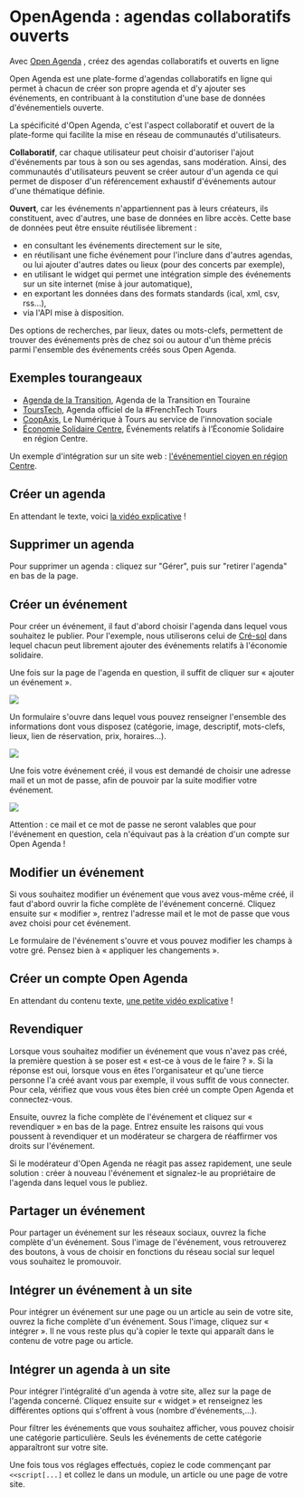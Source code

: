 # OpenAgenda : agendas collaboratifs ouverts

Avec [Open Agenda](https://openagenda.com/) , créez des agendas collaboratifs et ouverts en ligne

Open Agenda est une plate-forme d'agendas collaboratifs en ligne qui permet à chacun de créer son propre agenda et d'y ajouter ses événements, en contribuant à la constitution d'une base de données d'événementiels ouverte.

La spécificité d'Open Agenda, c'est l'aspect collaboratif et ouvert de la plate-forme qui facilite la mise en réseau de communautés d'utilisateurs.

**Collaboratif**, car chaque utilisateur peut choisir d'autoriser l'ajout d'événements par tous à son ou ses agendas, sans modération. Ainsi, des communautés d'utilisateurs peuvent se créer autour d'un agenda ce qui permet de disposer d'un référencement exhaustif d'événements autour d'une thématique définie.

**Ouvert**, car les événements n'appartiennent pas à leurs créateurs, ils constituent, avec d'autres, une base de données en libre accès. Cette base de données peut être ensuite réutilisée librement :
  * en consultant les événements directement sur le site,
  * en réutilisant une fiche événement pour l'inclure dans d'autres agendas, ou lui ajouter d'autres dates ou lieux (pour des concerts par exemple),
  * en utilisant le widget qui permet une intégration simple des événements sur un site internet (mise à jour automatique),
  * en exportant les données dans des formats standards (ical, xml, csv, rss...),
  * via l'API mise à disposition.

Des options de recherches, par lieux, dates ou mots-clefs, permettent de trouver des événements près de chez soi ou autour d'un thème précis parmi l'ensemble des événements créés sous Open Agenda.

## Exemples tourangeaux

- [Agenda de la Transition](http://openagenda.com/transition-touraine#sClient=), Agenda de la Transition en Touraine
- [ToursTech](http://openagenda.com/tourstech), Agenda officiel de la #FrenchTech Tours
- [CoopAxis](http://openagenda.com/coopaxis), Le Numérique à Tours au service de l'innovation sociale
- [Économie Solidaire Centre](http://openagenda.com/economie-solidaire-centre), Événements relatifs à l’Économie Solidaire en région Centre.

Un exemple d'intégration sur un site web : [l'événementiel cioyen en région Centre](http://agenda.cresol.fr/).


## Créer un agenda


En attendant le texte, voici [la vidéo explicative](https://www.youtube.com/watch?v=25Y6pxrxNR4) !

## Supprimer un agenda

Pour supprimer un agenda : cliquez sur "Gérer", puis sur "retirer l'agenda" en bas de la page.

## Créer un événement


Pour créer un événement, il faut d'abord choisir l'agenda dans lequel vous souhaitez le publier. Pour l'exemple, nous utiliserons celui de [Cré-sol](https://openagenda.com/economie-solidaire-centre) dans lequel chacun peut librement ajouter des événements relatifs à l'économie solidaire.

Une fois sur la page de l'agenda en question, il suffit de cliquer sur « ajouter un événement ».

![](http://savoirscommuns.comptoir.net/_media/cibul1.png)

Un formulaire s'ouvre dans lequel vous pouvez renseigner l'ensemble des informations dont vous disposez (catégorie, image, descriptif, mots-clefs, lieux, lien de réservation, prix, horaires...).

![](http://savoirscommuns.comptoir.net/_media/cibul2b.png)

Une fois votre événement créé, il vous est demandé de choisir une adresse mail et un mot de passe, afin de pouvoir par la suite modifier votre événement. 

![]({{site.baseurl}}/http://savoirscommuns.comptoir.net/_media/cibul3.png)

Attention : ce mail et ce mot de passe ne seront valables que pour l'événement en question, cela n'équivaut pas à la création d'un compte sur Open Agenda !

## Modifier un événement


Si vous souhaitez modifier un événement que vous avez vous-même créé, il faut d'abord ouvrir la fiche complète de l'événement concerné. Cliquez ensuite sur « modifier », rentrez l'adresse mail et le mot de passe que vous avez choisi pour cet événement.

Le formulaire de l'événement s'ouvre et vous pouvez modifier les champs à votre gré. Pensez bien à « appliquer les changements ».

## Créer un compte Open Agenda

En attendant du contenu texte, [une petite vidéo explicative](https://www.youtube.com/watch?v=s8m2XYBI958) !

## Revendiquer


Lorsque vous souhaitez modifier un événement que vous n'avez pas créé, la première question à se poser est « est-ce à vous de le faire ? ». Si la réponse est oui, lorsque vous en êtes l'organisateur et qu'une tierce personne l'a créé avant vous par exemple, il vous suffit de vous connecter. Pour cela, vérifiez que vous vous êtes bien créé un compte Open Agenda et connectez-vous.

Ensuite, ouvrez la fiche complète de l'événement et cliquez sur « revendiquer » en bas de la page. Entrez ensuite les raisons qui vous poussent à revendiquer et un modérateur se chargera de réaffirmer vos droits sur l'événement.

Si le modérateur d'Open Agenda ne réagit pas assez rapidement, une seule solution : créer à nouveau l'événement et signalez-le au propriétaire de l'agenda dans lequel vous le publiez.  

## Partager un événement 


Pour partager un événement sur les réseaux sociaux, ouvrez la fiche complète d'un événement. Sous l'image de l'événement, vous retrouverez des boutons, à vous de choisir en fonctions du réseau social sur lequel vous souhaitez le promouvoir.

## Intégrer un événement à un site 


Pour intégrer un événement sur une page ou un article au sein de votre site, ouvrez la fiche complète d'un événement. Sous l'image, cliquez sur « intégrer ». Il ne vous reste plus qu'à copier le texte qui apparaît dans le contenu de votre page ou article.


## Intégrer un agenda à un site 


Pour intégrer l'intégralité d'un agenda à votre site, allez sur la page de l'agenda concerné. Cliquez ensuite sur « widget » et renseignez les différentes options qui s'offrent à vous (nombre d'événements,...).

Pour filtrer les événements que vous souhaitez afficher, vous pouvez choisir une catégorie particulière. Seuls les événements de cette catégorie apparaîtront sur votre site.

Une fois tous vos réglages effectués, copiez le code commençant par
`<<script[...]`
et collez le dans un module, un article ou une page de votre site.
